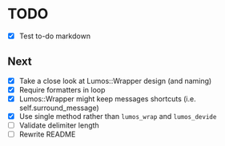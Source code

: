# TODO
- [x] Test to-do markdown

## Next
- [x] Take a close look at Lumos::Wrapper design (and naming)
- [x] Require formatters in loop
- [x] Lumos::Wrapper might keep messages shortcuts (i.e. self.surround_message)
- [x] Use single method rather than `lumos_wrap` and `lumos_devide`
- [ ] Validate delimiter length
- [ ] Rewrite README
